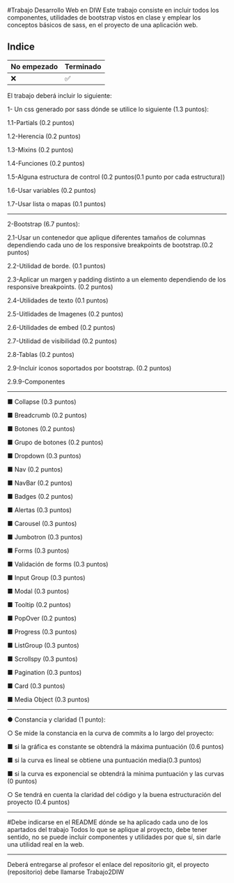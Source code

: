 #Trabajo Desarrollo Web en DIW
Este trabajo consiste en incluir todos los componentes, utilidades de bootstrap vistos en clase y emplear los conceptos básicos de sass,
en el proyecto de una aplicación web.

## Indice


|   No empezado  |    Terminado       |
| ---------------| ------------------ |
|    :x:         | :white_check_mark: |



El trabajo deberá incluir lo siguiente:

1- Un css generado por sass dónde se utilice lo siguiente (1.3
puntos):

1.1-Partials (0.2 puntos) 

1.2-Herencia (0.2 puntos)

1.3-Mixins (0.2 puntos)

1.4-Funciones (0.2 puntos)

1.5-Alguna estructura de control (0.2 puntos(0.1 punto por cada estructura))

1.6-Usar variables (0.2 puntos)

1.7-Usar lista o mapas (0.1 puntos)
*******************************************************************

2-Bootstrap (6.7 puntos):

2.1-Usar un contenedor que aplique diferentes tamaños de columnas dependiendo cada uno de los responsive breakpoints de bootstrap.(0.2 puntos)

2.2-Utilidad de borde. (0.1 puntos)

2.3-Aplicar un margen y padding distinto a un elemento dependiendo de los responsive breakpoints. (0.2 puntos)

2.4-Utilidades de texto (0.1 puntos)

2.5-Uitlidades de Imagenes (0.2 puntos)

2.6-Utilidades de embed (0.2 puntos)

2.7-Utilidad de visibilidad (0.2 puntos)

2.8-Tablas (0.2 puntos)

2.9-Incluir iconos soportados por bootstrap. (0.2 puntos)

2.9.9-Componentes
*******************************************************************
■ Collapse (0.3 puntos)

■ Breadcrumb (0.2 puntos)

■ Botones (0.2 puntos)

■ Grupo de botones (0.2 puntos)

■ Dropdown (0.3 puntos)

■ Nav (0.2 puntos)

■ NavBar (0.2 puntos)

■ Badges (0.2 puntos)

■ Alertas (0.3 puntos)

■ Carousel (0.3 puntos)

■ Jumbotron (0.3 puntos)

■ Forms (0.3 puntos)

■ Validación de forms (0.3 puntos)

■ Input Group (0.3 puntos)

■ Modal (0.3 puntos)

■ Tooltip (0.2 puntos)

■ PopOver (0.2 puntos)

■ Progress (0.3 puntos)

■ ListGroup (0.3 puntos)

■ Scrollspy (0.3 puntos)

■ Pagination (0.3 puntos)

■ Card (0.3 puntos)

■ Media Object (0.3 puntos)

*******************************************************************

● Constancia y claridad (1 punto):

○ Se mide la constancia en la curva de commits a lo largo del proyecto:

■ si la gráfica es constante se obtendrá la máxima puntuación (0.6 puntos)

■ si la curva es lineal se obtiene una puntuación media(0.3 puntos)

■ si la curva es exponencial se obtendrá la mínima puntuación y las curvas (0 puntos)

○ Se tendrá en cuenta la claridad del código y la buena estructuración del proyecto (0.4 puntos)

*******************************************************************

#Debe indicarse en el README dónde se ha aplicado cada uno de los apartados del trabajo
Todos lo que se aplique al proyecto, debe tener sentido, no se puede
incluir componentes y utilidades por que sí, sin darle una utilidad real
en la web.
*******************************************************************

Deberá entregarse al profesor el enlace del repositorio git, el proyecto
(repositorio) debe llamarse Trabajo2DIW
